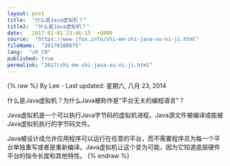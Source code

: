 ```yaml
---
layout: post
title:  "什么是Java虚拟机？"
title2:  "什么是Java虚拟机？"
date:   2017-01-01 23:46:15  +0800
source:  "https://www.jfox.info/shi-me-shi-java-xu-ni-ji.html"
fileName:  "20170100675"
lang:  "zh_CN"
published: true
permalink: "2017/shi-me-shi-java-xu-ni-ji.html"
---
```

{% raw %}
By Lee - Last updated: 星期六, 八月 23, 2014

什么是Java虚拟机？为什么Java被称作是“平台无关的编程语言”？

Java虚拟机是一个可以执行Java字节码的虚拟机进程。Java源文件被编译成能被Java虚拟机执行的字节码文件。

Java被设计成允许应用程序可以运行在任意的平台，而不需要程序员为每一个平台单独重写或者是重新编译。Java虚拟机让这个变为可能，因为它知道底层硬件平台的指令长度和其他特性。
{% endraw %}